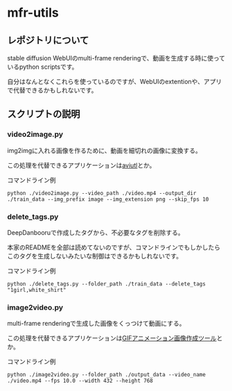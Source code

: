 # mfr-utils

## レポジトリについて

stable diffusion WebUIのmulti-frame renderingで、動画を生成する時に使っているpython scriptsです。

自分はなんとなくこれらを使っているのですが、WebUIのextentionや、アプリで代替できるかもしれないです。

## スクリプトの説明

### video2image.py

img2imgに入れる画像を作るために、動画を細切れの画像に変換する。

この処理を代替できるアプリケーションは[aviutl](http://spring-fragrance.mints.ne.jp/aviutl/)とか。

コマンドライン例
```
python ./video2image.py --video_path ./video.mp4 --output_dir ./train_data --img_prefix image --img_extension png --skip_fps 10
```

### delete_tags.py

DeepDanbooruで作成したタグから、不必要なタグを削除する。

本家のREADMEを全部は読めてないのですが、コマンドラインでもしかしたらこのタグを生成しないみたいな制御はできるかもしれないです。

コマンドライン例
```
python ./delete_tags.py --folder_path ./train_data --delete_tags "1girl,white_shirt"
```

### image2video.py

multi-frame renderingで生成した画像をくっつけて動画にする。

この処理を代替できるアプリケーションは[GIFアニメーション画像作成ツール](https://photocombine.net/gifanime/)とか。


コマンドライン例
```
python ./image2video.py --folder_path ./output_data --video_name ./video.mp4 --fps 10.0 --width 432 --height 768
```